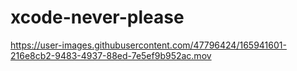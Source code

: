 # xcode-never-please



https://user-images.githubusercontent.com/47796424/165941601-216e8cb2-9483-4937-88ed-7e5ef9b952ac.mov

